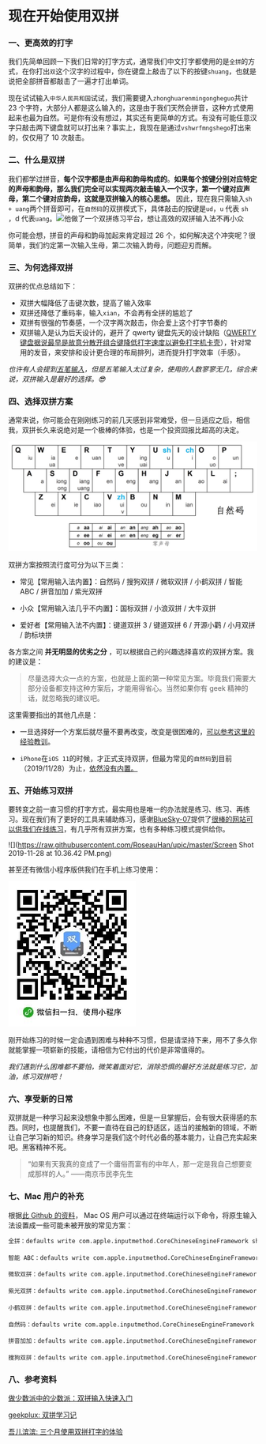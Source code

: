 # 现在开始使用双拼

### 一、更高效的打字

我们先简单回顾一下我们日常的打字方式，通常我们中文打字都使用的是`全拼`的方式，在你打出`双`这个汉字的过程中，你在键盘上敲击了以下的按键`shuang`，也就是说把全部拼音都敲击了一遍才打出单词。

现在试试输入`中华人民共和国`试试，我们需要键入`zhonghuarenmingongheguo`共计 23 个字符，大部分人都是这么输入的，这是由于我们天然会拼音，这种方式使用起来也最为自然。可是你有没有想过，其实还有更简单的方式。有没有可能任意汉字只敲击两下键盘就可以打出来？事实上，我现在是通过`vshwrfmngshego`打出来的，仅仅用了 10 次敲击。

### 二、什么是双拼

我们都学过拼音，**每个汉字都是由声母和韵母构成的**。**如果每个按键分别对应特定的声母和韵母，那么我们完全可以实现两次敲击输入一个汉字，第一个键对应声母，第二个键对应韵母，这就是双拼输入的核心思想。** 因此，现在我只需输入`sh + uang`两个拼音即可，在`自然码`的双拼模式下，具体敲击的按键是`ud`，`u` 代表 `sh` ，d 代表`uang`。![他做了一个双拼练习平台，想让高效的双拼输入法不再小众](https://pic.36krcnd.com/201801/15145555/wnjz7rsnit4ha4uf!1200)

你可能会想，拼音的声母和韵母加起来肯定超过 26 个，如何解决这个冲突呢？很简单，我们约定第一次输入生母，第二次输入韵母，问题迎刃而解。

### 三、为何选择双拼

双拼的优点总结如下：

- 双拼大幅降低了击键次数，提高了输入效率
- 双拼还降低了重码率，输入`xian`，不会再有全拼的尴尬了
- 双拼有很强的节奏感，一个汉字两次敲击，你会爱上这个打字节奏的
- 双拼输入是认为后天设计的，避开了 qwerty 键盘先天的设计缺陷（[QWERTY 键盘据说最早是故意分散开组合键降低打字速度以避免打字机卡壳](https://zhuanlan.zhihu.com/p/25890634)），针对常用的发音，来安排和设计更合理的布局排列，进而提升打字效率（手感）。

_也许有人会提到[五笔输入](https://zh.wikipedia.org/wiki/五笔字型输入法)，但是五笔输入太过复杂，使用的人数寥寥无几，综合来说，双拼输入是最好的选择。:sunglasses:_

### 四、选择双拼方案

通常来说，你可能会在刚刚练习的前几天感到非常难受，但一旦适应之后，相信我，双拼长久来说绝对是一个极棒的体验，也是一个投资回报比超高的决定。

![](https://raw.githubusercontent.com/RoseauHan/upic/master/aHDjfK.jpg)

双拼方案按照流行度可分为以下三类：

- 常见【常用输入法内置】：自然码 / 搜狗双拼 / 微软双拼 / 小鹤双拼 / 智能 ABC / 拼音加加 / 紫光双拼

- 小众【常用输入法几乎不内置】：国标双拼 / 小浪双拼 / 大牛双拼

- 爱好者【常用输入法不内置】：键道双拼 3 / 键道双拼 6 / 开源小鹳 / 小月双拼 / 韵标块拼

各方案之间 **并无明显的优劣之分** ，可以根据自己的兴趣选择喜欢的双拼方案。我的建议是：

> 尽量选择大众一点的方案，也就是上面的第一种常见方案。毕竟我们需要大部分设备都支持这种方案后，才能用得省心。当然如果你有 geek 精神的话，就忽略我的建议吧。

这里需要指出的其他几点是：

- 一旦选择好一个方案后就尽量不要再改变，改变是很困难的，[可以参考这里的经验教训](https://whst.github.io/2016/04/29/do-not-change-your-shuangpin-schema/)。

- `iPhone`在`iOS 11`的时候，才正式支持双拼，但最为常见的`自然码`到目前（2019/11/28）为止，[依然没有内置。](https://discussionschinese.apple.com/thread/140141509)

### 五、开始练习双拼

要转变之前一直习惯的打字方式，最实用也是唯一的办法就是练习、练习、再练习。现在我们有了更好的工具来辅助练习，感谢[BlueSky-07](https://github.com/BlueSky-07)提供了[很棒的网站可以供我们在线练习](https://api.ihint.me/shuang)，有几乎所有双拼方案，也有多种练习模式提供给你。

![](https://raw.githubusercontent.com/RoseauHan/upic/master/Screen Shot 2019-11-28 at 10.36.42 PM.png)

甚至还有微信小程序版供我们在手机上练习使用：

![](https://raw.githubusercontent.com/RoseauHan/upic/master/jW9qce.jpg)

刚开始练习的时候一定会遇到困难与种种不习惯，但是请坚持下来，用不了多久你就能掌握一项崭新的技能，请相信为它付出的代价是非常值得的。

_我们遇到什么困难都不要怕，微笑着面对它，消除恐惧的最好方法就是练习它，加油，练习双拼吧！_

### 六、享受新的日常

双拼就是一种学习起来没想象中那么困难，但是一旦掌握后，会有很大获得感的东西。同时，也提醒我们，不要一直待在自己的舒适区，适当的接触新的领域，不断让自己学习新的知识。终身学习是我们这个时代必备的基本能力，让自己充实起来吧。黑客精神不死。

> “如果有天我真的变成了一个庸俗而富有的中年人，那一定是我自己想要变成那样的人。” ——南京市民李先生

### 七、Mac 用户的补充

根据[此 Github 的资料](https://github.com/BlueSky-07/Shuang)， Mac OS 用户可以通过在终端运行以下命令，将原生输入法设置成一些可能未被开放的常见方案：

```bash
全拼：defaults write com.apple.inputmethod.CoreChineseEngineFramework shuangpinLayout 0

智能 ABC：defaults write com.apple.inputmethod.CoreChineseEngineFramework shuangpinLayout 1

微软双拼：defaults write com.apple.inputmethod.CoreChineseEngineFramework shuangpinLayout 2

紫光双拼：defaults write com.apple.inputmethod.CoreChineseEngineFramework shuangpinLayout 3

小鹤双拼：defaults write com.apple.inputmethod.CoreChineseEngineFramework shuangpinLayout 4

自然码：defaults write com.apple.inputmethod.CoreChineseEngineFramework shuangpinLayout 5

拼音加加：defaults write com.apple.inputmethod.CoreChineseEngineFramework shuangpinLayout 6

搜狗双拼：defaults write com.apple.inputmethod.CoreChineseEngineFramework shuangpinLayout 7
```

### 八、参考资料

[做少数派中的少数派：双拼输入快速入门](https://sspai.com/post/32809)

[geekplux: 双拼学习记](https://geekplux.com/2014/07/06/learn_shuangpin/)

[吾儿滨滨: 三个月使用双拼打字的体验](https://mp.weixin.qq.com/s/LUhaUHEOToOzkJcQlQnqvA)
